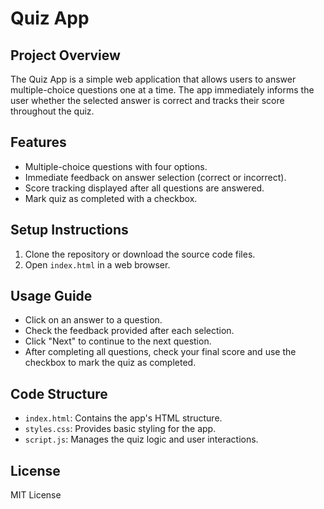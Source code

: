# Quiz App

## Project Overview
The Quiz App is a simple web application that allows users to answer multiple-choice questions one at a time. The app immediately informs the user whether the selected answer is correct and tracks their score throughout the quiz.

## Features
- Multiple-choice questions with four options.
- Immediate feedback on answer selection (correct or incorrect).
- Score tracking displayed after all questions are answered.
- Mark quiz as completed with a checkbox.

## Setup Instructions
1. Clone the repository or download the source code files.
2. Open `index.html` in a web browser.

## Usage Guide
- Click on an answer to a question.
- Check the feedback provided after each selection.
- Click "Next" to continue to the next question.
- After completing all questions, check your final score and use the checkbox to mark the quiz as completed.

## Code Structure
- `index.html`: Contains the app's HTML structure.
- `styles.css`: Provides basic styling for the app.
- `script.js`: Manages the quiz logic and user interactions.

## License
MIT License